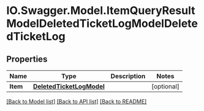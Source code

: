 # IO.Swagger.Model.ItemQueryResultModelDeletedTicketLogModelDeletedTicketLog
## Properties

Name | Type | Description | Notes
------------ | ------------- | ------------- | -------------
**Item** | [**DeletedTicketLogModel**](DeletedTicketLogModel.md) |  | [optional] 

[[Back to Model list]](../README.md#documentation-for-models) [[Back to API list]](../README.md#documentation-for-api-endpoints) [[Back to README]](../README.md)

